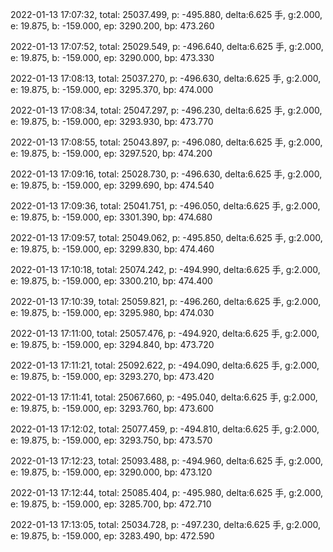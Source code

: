 2022-01-13 17:07:32, total: 25037.499, p: -495.880, delta:6.625 手, g:2.000, e: 19.875, b: -159.000, ep: 3290.200, bp: 473.260

2022-01-13 17:07:52, total: 25029.549, p: -496.640, delta:6.625 手, g:2.000, e: 19.875, b: -159.000, ep: 3290.000, bp: 473.330

2022-01-13 17:08:13, total: 25037.270, p: -496.630, delta:6.625 手, g:2.000, e: 19.875, b: -159.000, ep: 3295.370, bp: 474.000

2022-01-13 17:08:34, total: 25047.297, p: -496.230, delta:6.625 手, g:2.000, e: 19.875, b: -159.000, ep: 3293.930, bp: 473.770

2022-01-13 17:08:55, total: 25043.897, p: -496.080, delta:6.625 手, g:2.000, e: 19.875, b: -159.000, ep: 3297.520, bp: 474.200

2022-01-13 17:09:16, total: 25028.730, p: -496.630, delta:6.625 手, g:2.000, e: 19.875, b: -159.000, ep: 3299.690, bp: 474.540

2022-01-13 17:09:36, total: 25041.751, p: -496.050, delta:6.625 手, g:2.000, e: 19.875, b: -159.000, ep: 3301.390, bp: 474.680

2022-01-13 17:09:57, total: 25049.062, p: -495.850, delta:6.625 手, g:2.000, e: 19.875, b: -159.000, ep: 3299.830, bp: 474.460

2022-01-13 17:10:18, total: 25074.242, p: -494.990, delta:6.625 手, g:2.000, e: 19.875, b: -159.000, ep: 3300.210, bp: 474.400

2022-01-13 17:10:39, total: 25059.821, p: -496.260, delta:6.625 手, g:2.000, e: 19.875, b: -159.000, ep: 3295.980, bp: 474.030

2022-01-13 17:11:00, total: 25057.476, p: -494.920, delta:6.625 手, g:2.000, e: 19.875, b: -159.000, ep: 3294.840, bp: 473.720

2022-01-13 17:11:21, total: 25092.622, p: -494.090, delta:6.625 手, g:2.000, e: 19.875, b: -159.000, ep: 3293.270, bp: 473.420

2022-01-13 17:11:41, total: 25067.660, p: -495.040, delta:6.625 手, g:2.000, e: 19.875, b: -159.000, ep: 3293.760, bp: 473.600

2022-01-13 17:12:02, total: 25077.459, p: -494.810, delta:6.625 手, g:2.000, e: 19.875, b: -159.000, ep: 3293.750, bp: 473.570

2022-01-13 17:12:23, total: 25093.488, p: -494.960, delta:6.625 手, g:2.000, e: 19.875, b: -159.000, ep: 3290.000, bp: 473.120

2022-01-13 17:12:44, total: 25085.404, p: -495.980, delta:6.625 手, g:2.000, e: 19.875, b: -159.000, ep: 3285.700, bp: 472.710

2022-01-13 17:13:05, total: 25034.728, p: -497.230, delta:6.625 手, g:2.000, e: 19.875, b: -159.000, ep: 3283.490, bp: 472.590